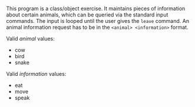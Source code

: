 This program is a class/object exercise. It maintains pieces of information about certain animals, which can be queried via the standard input commands. The input is looped until the user gives the `leave` command. An animal information request has to be in the `<animal> <information>` format.

Valid $animal$ values:
* cow
* bird
* snake

Valid $information$ values:
* eat
* move
* speak

